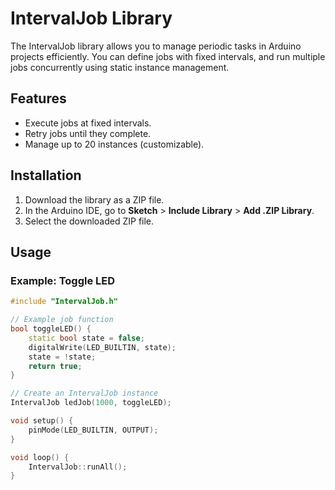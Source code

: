 # IntervalJob Library

The IntervalJob library allows you to manage periodic tasks in Arduino projects efficiently. 
You can define jobs with fixed intervals, and run multiple jobs 
concurrently using static instance management.

## Features

- Execute jobs at fixed intervals.
- Retry jobs until they complete.
- Manage up to 20 instances (customizable).

## Installation

1. Download the library as a ZIP file.
2. In the Arduino IDE, go to **Sketch** > **Include Library** > **Add .ZIP Library**.
3. Select the downloaded ZIP file.

## Usage

### Example: Toggle LED

```cpp
#include "IntervalJob.h"

// Example job function
bool toggleLED() {
    static bool state = false;
    digitalWrite(LED_BUILTIN, state);
    state = !state;
    return true;
}

// Create an IntervalJob instance
IntervalJob ledJob(1000, toggleLED);

void setup() {
    pinMode(LED_BUILTIN, OUTPUT);
}

void loop() {
    IntervalJob::runAll();
}
